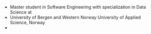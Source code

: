 - Master student in Software Engineering with specialization in Data Science at 
- University of Bergen and Western Norway University of Applied Science, Norway
- 
